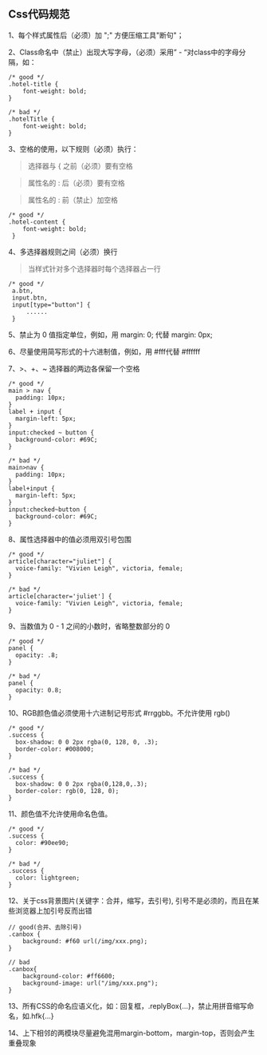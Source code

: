 ## Css代码规范
1、每个样式属性后（必须）加 ";" 方便压缩工具"断句"；  

2、Class命名中（禁止）出现大写字母，（必须）采用” - “对class中的字母分隔，如：  

```
/* good */
.hotel-title {
    font-weight: bold;
}

/* bad */
.hotelTitle {
    font-weight: bold;
}
```
3、空格的使用，以下规则（必须）执行：  

> 选择器与 { 之前（必须）要有空格  

> 属性名的 : 后（必须）要有空格  

> 属性名的 : 前（禁止）加空格  

```
/* good */
.hotel-content {
    font-weight: bold;
 }
```
4、多选择器规则之间（必须）换行   

> 当样式针对多个选择器时每个选择器占一行  

```
/* good */
 a.btn,
 input.btn,
 input[type="button"] {
     ......
 }
```
5、禁止为 0 值指定单位，例如，用 margin: 0; 代替 margin: 0px;  

6、尽量使用简写形式的十六进制值，例如，用 #fff代替 #ffffff  

7、>、+、~ 选择器的两边各保留一个空格  

```
/* good */
main > nav {
  padding: 10px;
}
label + input {
  margin-left: 5px;
}
input:checked ~ button {
  background-color: #69C;
}

/* bad */
main>nav {
  padding: 10px;
}
label+input {
  margin-left: 5px;
}
input:checked~button {
  background-color: #69C;
}
```
8、属性选择器中的值必须用双引号包围   

```
/* good */
article[character="juliet"] {
  voice-family: "Vivien Leigh", victoria, female;
}

/* bad */
article[character='juliet'] {
  voice-family: "Vivien Leigh", victoria, female;
}
```
9、当数值为 0 - 1 之间的小数时，省略整数部分的 0    

```
/* good */
panel {
  opacity: .8;
}

/* bad */
panel {
  opacity: 0.8;
}
```
10、RGB颜色值必须使用十六进制记号形式 #rrggbb。不允许使用 rgb()   

```
/* good */
.success {
  box-shadow: 0 0 2px rgba(0, 128, 0, .3);
  border-color: #008000;
}

/* bad */
.success {
  box-shadow: 0 0 2px rgba(0,128,0,.3);
  border-color: rgb(0, 128, 0);
}
```
11、颜色值不允许使用命名色值。    

```
/* good */
.success {
  color: #90ee90;
}

/* bad */
.success {
  color: lightgreen;
}
```
12、关于css背景图片(关键字：合并，缩写，去引号), 引号不是必须的，而且在某些浏览器上加引号反而出错   
```
// good(合并、去除引号)
.canbox {
    background: #f60 url(/img/xxx.png); 
}

// bad
.canbox{
    background-color: #ff6600;
    background-image: url("/img/xxx.png");
}
```
13、所有CSS的命名应语义化，如：回复框，.replyBox{…}，禁止用拼音缩写命名，如.hfk{…}  

14、上下相邻的两模块尽量避免混用margin-bottom，margin-top，否则会产生重叠现象  


